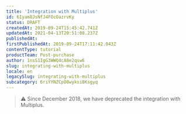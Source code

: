 ```yaml
---
title: 'Integration with Multiplus'
id: 6Iyam8JsNfJ4FOcOazrvKy
status: DRAFT
createdAt: 2019-09-24T15:45:42.741Z
updatedAt: 2021-04-13T20:51:08.237Z
publishedAt: 
firstPublishedAt: 2019-09-24T17:11:42.043Z
contentType: tutorial
productTeam: Post-purchase
author: 1nsS1IgG3WWQ4cA8e2qsw6
slug: integrating-with-multiplus
locale: en
legacySlug: integrating-with-multiplus
subcategory: 6riYYNZCpO8wyksi8Ksgyq
---
```


>⚠️ Since December 2018, we have deprecated the integration with Multiplus.
